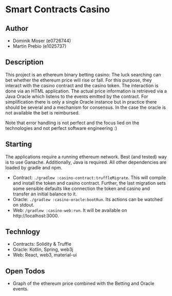 # Smart Contracts Casino

## Author
* Dominik Moser (e0726744)
* Martin Prebio (e1025737)

## Description

This project is an ethereum binary betting casino: The luck searching can bet whether the ethereum
price will rise or fall. For this purpose, they interact with the casino contract and the casino token.
The interaction is done via an HTML application. The actual price information is retrieved via a Java
Oracle which listens to the events emitted by the contract. For simplification there is only a single 
Oracle instance but in practice there should be several and a mechanism for consensus. In the case 
the oracle is not available the bet is reimbursed.

Note that error handling is not perfect and the focus lied on the technologies and not perfect software
engineering :)

## Starting

The applications require a running ethereum network. Best (and tested) way is to use Ganache.
Additionally, Java is required. All other dependencies are loaded by gradle and npm.

* Contract: `./gradlew :casino-contract:truffleMigrate`. This will compile and install the token and casino contract.
Further, the last migration sets some sensible defaults like connection the token and casino and transfer an initial
balance to it.
* Oracle: `./gradlew :casino-oracle:bootRun`. Its actions can be watched on stdout.
* Web: `/gradlew :casino-web:run`. It will be available on http://localhost:3000.

## Technlogy

 * Contracts: Solidity & Truffle
 * Oracle: Kotlin, Spring, web3j
 * Web: React, web3, material-ui

## Open Todos

 * Graph of the ethereum price combined with the Betting and Oracle events.
